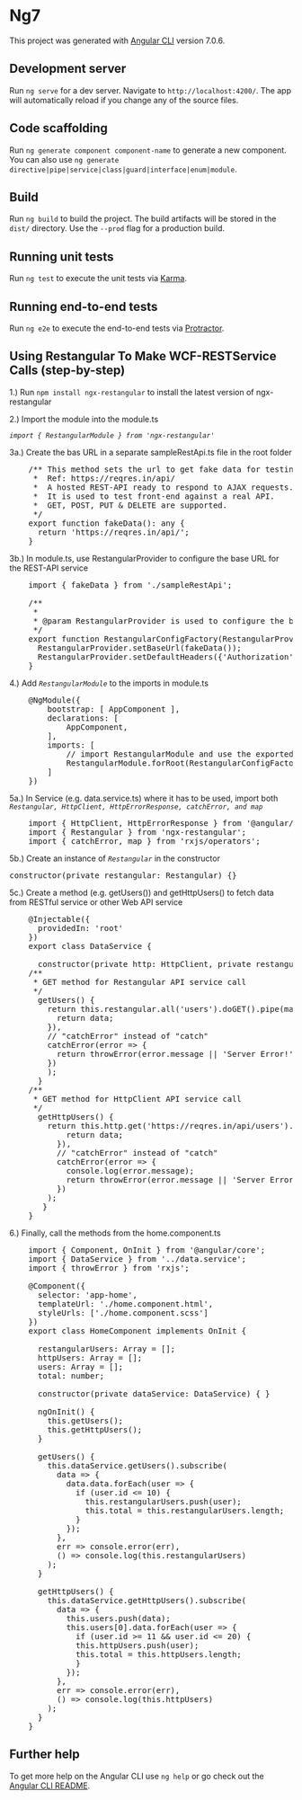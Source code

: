 # Ng7

This project was generated with [Angular CLI](https://github.com/angular/angular-cli) version 7.0.6.

## Development server

Run `ng serve` for a dev server. Navigate to `http://localhost:4200/`. The app will automatically reload if you change any of the source files.

## Code scaffolding

Run `ng generate component component-name` to generate a new component. You can also use `ng generate directive|pipe|service|class|guard|interface|enum|module`.

## Build

Run `ng build` to build the project. The build artifacts will be stored in the `dist/` directory. Use the `--prod` flag for a production build.

## Running unit tests

Run `ng test` to execute the unit tests via [Karma](https://karma-runner.github.io).

## Running end-to-end tests

Run `ng e2e` to execute the end-to-end tests via [Protractor](http://www.protractortest.org/).

## Using Restangular To Make WCF-RESTService Calls (step-by-step)

1.) Run `npm install ngx-restangular` to install the latest version of ngx-restangular

2.) Import the module into the module.ts

*`import { RestangularModule } from 'ngx-restangular'`*

3a.) Create the bas URL in a separate sampleRestApi.ts file in the root folder

<pre>
    /** This method sets the url to get fake data for testing.
     *  Ref: https://reqres.in/api/
     *  A hosted REST-API ready to respond to AJAX requests.
     *  It is used to test front-end against a real API.
     *  GET, POST, PUT & DELETE are supported.
     */
    export function fakeData(): any {
      return 'https://reqres.in/api/';
    }
</pre>

3b.)  In module.ts, use RestangularProvider to configure the base URL for the REST-API service

<pre>
    import { fakeData } from './sampleRestApi';

    /**
     *
     * @param RestangularProvider is used to configure the base URL for the REST-API service
     */
    export function RestangularConfigFactory(RestangularProvider) {
      RestangularProvider.setBaseUrl(fakeData());
      RestangularProvider.setDefaultHeaders({'Authorization': 'Bearer V6vzEfEimH2PoiretEB7o0jBhp5ICk#d'});
    }
</pre>

4.) Add *`RestangularModule`* to the imports in module.ts

<pre>
    @NgModule({
        bootstrap: [ AppComponent ],
        declarations: [
            AppComponent,
        ],
        imports: [
            // import RestangularModule and use the exported RestangularConfigFactory
            RestangularModule.forRoot(RestangularConfigFactory),
        ]
    })
</pre>

5a.) In Service (e.g. data.service.ts) where it has to be used, import both *`Restangular, HttpClient, HttpErrorResponse, catchError, and map`*

<pre>
    import { HttpClient, HttpErrorResponse } from '@angular/common/http';
    import { Restangular } from 'ngx-restangular';
    import { catchError, map } from 'rxjs/operators';
</pre>


5b.) Create an instance of *`Restangular`* in the constructor

<pre>constructor(private restangular: Restangular) {}</pre>

5c.) Create a method (e.g. getUsers()) and getHttpUsers() to fetch data from RESTful service or other Web API service

<pre>
    @Injectable({
      providedIn: 'root'
    })
    export class DataService {

      constructor(private http: HttpClient, private restangular: Restangular) {  }
    /**
     * GET method for Restangular API service call
     */
      getUsers() {
        return this.restangular.all('users').doGET().pipe(map(data => {
          return data;
        }),
        // "catchError" instead of "catch"
        catchError(error => {
          return throwError(error.message || 'Server Error!');
        })
        );
      }
    /**
     * GET method for HttpClient API service call
     */
      getHttpUsers() {
        return this.http.get('https://reqres.in/api/users').pipe(map(data => {
            return data;
          }),
          // "catchError" instead of "catch"
          catchError(error => {
            console.log(error.message);
            return throwError(error.message || 'Server Error!');
          })
        );
       }
    }
</pre>

6.) Finally, call the methods from the home.component.ts

<pre>
    import { Component, OnInit } from '@angular/core';
    import { DataService } from '../data.service';
    import { throwError } from 'rxjs';

    @Component({
      selector: 'app-home',
      templateUrl: './home.component.html',
      styleUrls: ['./home.component.scss']
    })
    export class HomeComponent implements OnInit {

      restangularUsers: Array<any> = [];
      httpUsers: Array<any> = [];
      users: Array<any> = [];
      total: number;

      constructor(private dataService: DataService) { }

      ngOnInit() {
        this.getUsers();
        this.getHttpUsers();
      }

      getUsers() {
        this.dataService.getUsers().subscribe(
          data => {
            data.data.forEach(user => {
              if (user.id <= 10) {
                this.restangularUsers.push(user);
                this.total = this.restangularUsers.length;
              }
            });
          },
          err => console.error(err),
          () => console.log(this.restangularUsers)
        );
      }

      getHttpUsers() {
        this.dataService.getHttpUsers().subscribe(
          data => {
            this.users.push(data);
            this.users[0].data.forEach(user => {
              if (user.id >= 11 && user.id <= 20) {
              this.httpUsers.push(user);
              this.total = this.httpUsers.length;
              }
            });
          },
          err => console.error(err),
          () => console.log(this.httpUsers)
        );
      }
    }
</pre>

## Further help

To get more help on the Angular CLI use `ng help` or go check out the [Angular CLI README](https://github.com/angular/angular-cli/blob/master/README.md).
